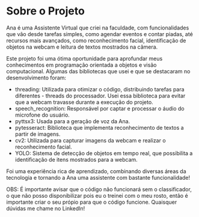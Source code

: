 # Sobre o Projeto
Ana é uma Assistente Virtual que criei na faculdade, com funcionalidades que vão desde tarefas simples, como agendar eventos e contar piadas, até recursos mais avançados, como reconhecimento facial, identificação de objetos na webcam e leitura de textos mostrados na câmera.

Este projeto foi uma ótima oportunidade para aprofundar meus conhecimentos em programação orientada a objetos e visão computacional. Algumas das bibliotecas que usei e que se destacaram no desenvolvimento foram:

- threading: Utilizada para otimizar o código, distribuindo tarefas para diferentes - threads do processador. Usei essa biblioteca para evitar que a webcam travasse durante a execução do projeto.
- speech_recognition: Responsável por captar e processar o áudio do microfone do usuário.
- pyttsx3: Usada para a geração de voz da Ana.
- pytesseract: Biblioteca que implementa reconhecimento de textos a partir de imagens.
- cv2: Utilizada para capturar imagens da webcam e realizar o reconhecimento facial.
- YOLO: Sistema de detecção de objetos em tempo real, que possibilita a identificação de itens mostrados para a webcam.

Foi uma experiência rica de aprendizado, combinando diversas áreas da tecnologia e tornando a Ana uma assistente com bastante funcionalidade!

OBS: É importante avisar que o código não funcionará sem o classificador, o que não posso disponibilizar pois eu o treinei com o meu rosto, então é importante criar o seu própio para que o código funcione. Quaisquer dúvidas me chame no LinkedIn!
